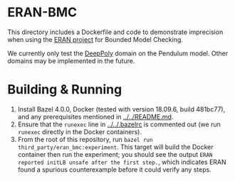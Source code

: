 # ERAN-BMC
This directory includes a Dockerfile and code to demonstrate imprecision when
using the [ERAN project](https://github.com/eth-sri/eran) for Bounded Model
Checking.

We currently only test the [DeepPoly](https://doi.org/10.1145/3290354) domain
on the Pendulum model. Other domains may be implemented in the future.

# Building & Running
1. Install Bazel 4.0.0, Docker (tested with version 18.09.6, build 481bc77),
   and any prerequisites mentioned in [../../README.md](../../README.md).
2. Ensure that the ``runexec`` line in [../../.bazelrc](../../.bazelrc) is
   commented out (we run ``runexec`` directly in the Docker containers).
3. From the root of this repository, run ``bazel run
   third_party/eran_bmc:experiment``. This target will build the Docker
   container then run the experiment; you should see the output ``ERAN reported
   initLB unsafe after the first step.``, which indicates ERAN found a spurious
   counterexample before it could verify any steps.
